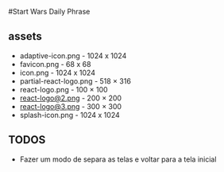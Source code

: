 #Start Wars Daily Phrase

## assets
- adaptive-icon.png - 1024 x 1024
- favicon.png - 68 x 68
- icon.png - 1024 x 1024
- partial-react-logo.png - 518 × 316
- react-logo.png - 100 × 100
- react-logo@2.png - 200 × 200
- react-logo@3.png - 300 × 300
- splash-icon.png - 1024 x 1024

## TODOS
- Fazer um modo de separa as telas e voltar para a tela inicial
